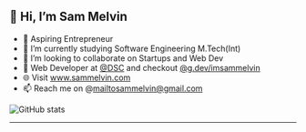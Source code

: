 ## 👋 Hi, I’m Sam Melvin

- 👀 Aspiring Entrepreneur
- 🌱 I’m currently studying Software Engineering M.Tech(Int)
- 💞️ I’m looking to collaborate on Startups and Web Dev 
- 🙋 Web Developer at [@DSC](https://developers.google.com/) and checkout [@g.dev/imsammelvin](https://g.dev/imsammelvin)
- 🌐 Visit www.sammelvin.com 
- 📫 Reach me on @mailtosammelvin@gmail.com

<!---
imsammelvin/imsammelvin is a ✨ special ✨ repository because its `README.md` (this file) appears on your GitHub profile.
You can click the Preview link to take a look at your changes.
--->
![GitHub stats](https://github-readme-stats.vercel.app/api?username=imsammelvin&show_icons=true&theme=tokyonight)

<hr />
